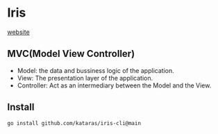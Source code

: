 # Iris

[website](https://www.iris-go.com/)

## MVC(Model View Controller)

- Model: the data and bussiness logic of the application.
- View: The presentation layer of the application.
- Controller: Act as an intermediary between the Model and the View.

## Install

```sh
go install github.com/kataras/iris-cli@main
```

